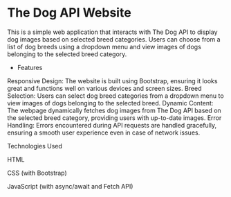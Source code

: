  # The Dog API Website

This is a simple web application that interacts with The Dog API to display dog images based on selected breed categories. Users can choose from a list of dog breeds using a dropdown menu and view images of dogs belonging to the selected breed category.

* Features

Responsive Design: The website is built using Bootstrap, ensuring it looks great and functions well on various devices and screen sizes.
Breed Selection: Users can select dog breed categories from a dropdown menu to view images of dogs belonging to the selected breed.
Dynamic Content: The webpage dynamically fetches dog images from The Dog API based on the selected breed category, providing users with up-to-date images.
Error Handling: Errors encountered during API requests are handled gracefully, ensuring a smooth user experience even in case of network issues. 

Technologies Used

HTML

CSS (with Bootstrap)

JavaScript (with async/await and Fetch API)


